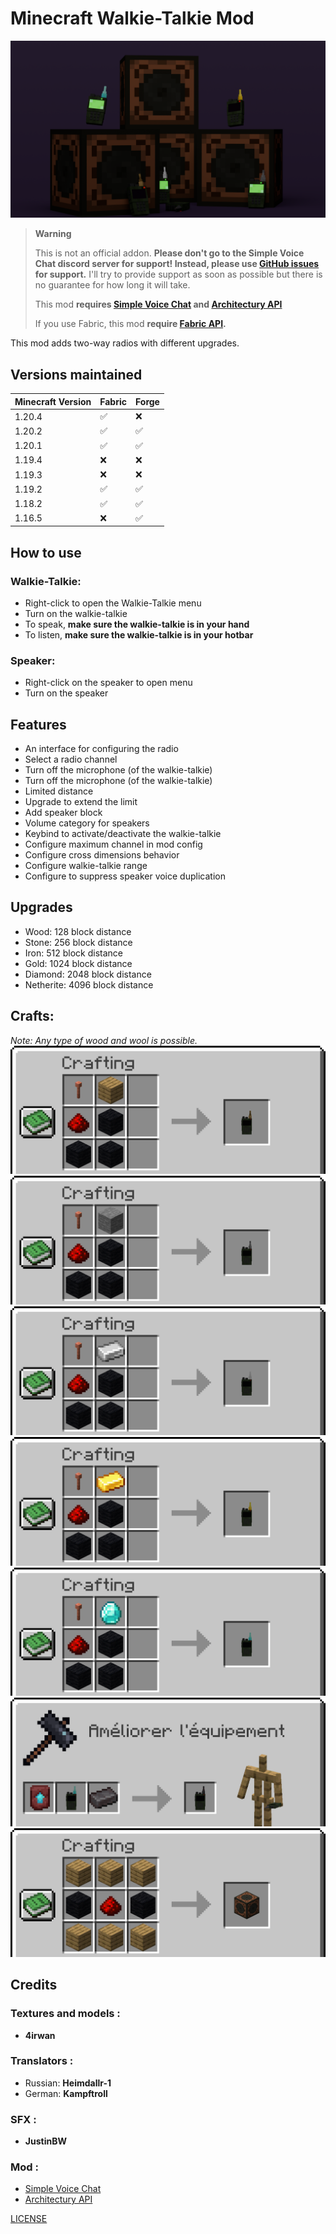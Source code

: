 # Minecraft Walkie-Talkie Mod
![image](https://raw.githubusercontent.com/Flaton1/walkie-talkie-mod/1.20.4/gallery/walkie_talkie_large.png)
<!-- prettier-ignore-start -->
> **Warning**
>
> This is not an official addon. **Please don't go to the Simple Voice Chat discord server for support! Instead, please use [GitHub issues](https://github.com/Flaton1/walkie-talkie-mod/issues)
> for support.** I'll try to provide support as soon as possible but there is no guarantee for how long it will take.
>
> This mod **requires [Simple Voice Chat](https://github.com/henkelmax/simple-voice-chat) and [Architectury API](https://github.com/architectury/architectury-api)**
> 
> If you use Fabric, this mod **require [Fabric API](https://github.com/FabricMC/fabric).**
<!-- prettier-ignore-end -->

This mod adds two-way radios with different upgrades.

## Versions maintained
| Minecraft Version | Fabric | Forge |
|-------------------|--------|-------|
| 1.20.4            | ✅      | ❌     |
| 1.20.2            | ✅      | ✅     |
| 1.20.1            | ✅      | ✅     |
| 1.19.4            | ❌      | ❌     |
| 1.19.3            | ❌      | ❌     |
| 1.19.2            | ✅      | ✅     |
| 1.18.2            | ✅      | ✅     |
| 1.16.5            | ❌      | ✅     |

## How to use
### Walkie-Talkie:
+ Right-click to open the Walkie-Talkie menu
+ Turn on the walkie-talkie
+ To speak, **make sure the walkie-talkie is in your hand**
+ To listen, **make sure the walkie-talkie is in your hotbar**
### Speaker:
+ Right-click on the speaker to open menu
+ Turn on the speaker
## Features
+ An interface for configuring the radio
+ Select a radio channel
+ Turn off the microphone (of the walkie-talkie)
+ Turn off the microphone (of the walkie-talkie)
+ Limited distance
+ Upgrade to extend the limit
+ Add speaker block
+ Volume category for speakers
+ Keybind to activate/deactivate the walkie-talkie
+ Configure maximum channel in mod config
+ Configure cross dimensions behavior
+ Configure walkie-talkie range
+ Configure to suppress speaker voice duplication
## Upgrades
+ Wood: 128 block distance
+ Stone: 256 block distance
+ Iron: 512 block distance
+ Gold: 1024 block distance
+ Diamond: 2048 block distance
+ Netherite: 4096 block distance
## Crafts:
*Note: Any type of wood and wool is possible.*
![image](https://raw.githubusercontent.com/Flaton1/walkie-talkie-mod/1.20.4/gallery/walkie_talkie_craft_wood.png)
![image](https://raw.githubusercontent.com/Flaton1/walkie-talkie-mod/1.20.4/gallery/walkie_talkie_craft_stone.png)
![image](https://raw.githubusercontent.com/Flaton1/walkie-talkie-mod/1.20.4/gallery/walkie_talkie_craft_iron.png)
![image](https://raw.githubusercontent.com/Flaton1/walkie-talkie-mod/1.20.4/gallery/walkie_talkie_craft_gold.png)
![image](https://raw.githubusercontent.com/Flaton1/walkie-talkie-mod/1.20.4/gallery/walkie_talkie_craft_diamond.png)
![image](https://raw.githubusercontent.com/Flaton1/walkie-talkie-mod/1.20.4/gallery/walkie_talkie_craft_netherite.png)
![image](https://raw.githubusercontent.com/Flaton1/walkie-talkie-mod/1.20.4/gallery/walkie_talkie_craft_speaker.png)
## Credits
### Textures and models :
+ **4irwan**

### Translators :
+ Russian: **Heimdallr-1**
+ German: **Kampftroll**

### SFX :
+ **JustinBW**

### Mod :
+ [Simple Voice Chat](https://github.com/henkelmax/simple-voice-chat)
+ [Architectury API](https://github.com/architectury/architectury-api)

[LICENSE](https://raw.githubusercontent.com/Flaton1/walkie-talkie-mod/1.20.4/LICENSE)

